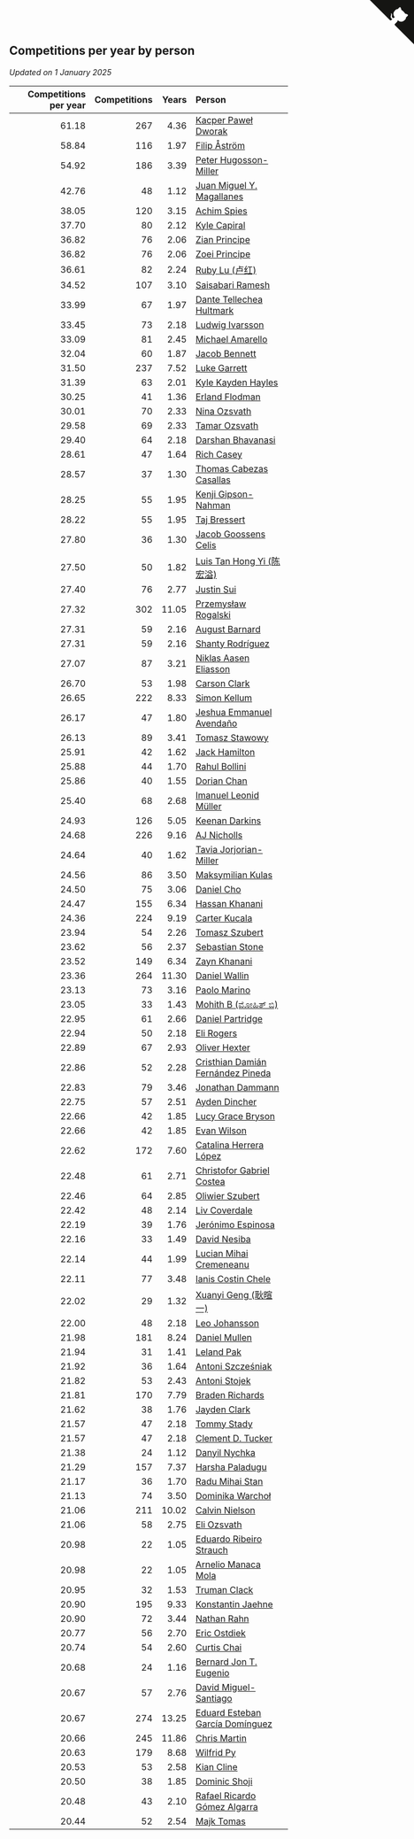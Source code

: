 ## Competitions per year by person

*Updated on  1 January 2025*

| Competitions per year | Competitions | Years | Person |
| ---: | ---: | ---: | :--- |
| 61.18 | 267 | 4.36 | [Kacper Paweł Dworak](https://www.worldcubeassociation.org/persons/2020DWOR01) |
| 58.84 | 116 | 1.97 | [Filip Åström](https://www.worldcubeassociation.org/persons/2023ASTR01) |
| 54.92 | 186 | 3.39 | [Peter Hugosson-Miller](https://www.worldcubeassociation.org/persons/2021HUGO01) |
| 42.76 | 48 | 1.12 | [Juan Miguel Y. Magallanes](https://www.worldcubeassociation.org/persons/2023MAGA09) |
| 38.05 | 120 | 3.15 | [Achim Spies](https://www.worldcubeassociation.org/persons/2021SPIE01) |
| 37.70 | 80 | 2.12 | [Kyle Capiral](https://www.worldcubeassociation.org/persons/2022CAPI02) |
| 36.82 | 76 | 2.06 | [Zian Principe](https://www.worldcubeassociation.org/persons/2022PRIN08) |
| 36.82 | 76 | 2.06 | [Zoei Principe](https://www.worldcubeassociation.org/persons/2022PRIN09) |
| 36.61 | 82 | 2.24 | [Ruby Lu (卢红)](https://www.worldcubeassociation.org/persons/2022LURU01) |
| 34.52 | 107 | 3.10 | [Saisabari Ramesh](https://www.worldcubeassociation.org/persons/2021RAME01) |
| 33.99 | 67 | 1.97 | [Dante Tellechea Hultmark](https://www.worldcubeassociation.org/persons/2023HULT01) |
| 33.45 | 73 | 2.18 | [Ludwig Ivarsson](https://www.worldcubeassociation.org/persons/2022IVAR01) |
| 33.09 | 81 | 2.45 | [Michael Amarello](https://www.worldcubeassociation.org/persons/2022AMAR09) |
| 32.04 | 60 | 1.87 | [Jacob Bennett](https://www.worldcubeassociation.org/persons/2023BENN04) |
| 31.50 | 237 | 7.52 | [Luke Garrett](https://www.worldcubeassociation.org/persons/2017GARR05) |
| 31.39 | 63 | 2.01 | [Kyle Kayden Hayles](https://www.worldcubeassociation.org/persons/2022HAYL02) |
| 30.25 | 41 | 1.36 | [Erland Flodman](https://www.worldcubeassociation.org/persons/2023FLOD01) |
| 30.01 | 70 | 2.33 | [Nina Ozsvath](https://www.worldcubeassociation.org/persons/2022OZSV03) |
| 29.58 | 69 | 2.33 | [Tamar Ozsvath](https://www.worldcubeassociation.org/persons/2022OZSV04) |
| 29.40 | 64 | 2.18 | [Darshan Bhavanasi](https://www.worldcubeassociation.org/persons/2022BHAV01) |
| 28.61 | 47 | 1.64 | [Rich Casey](https://www.worldcubeassociation.org/persons/2023CASE06) |
| 28.57 | 37 | 1.30 | [Thomas Cabezas Casallas](https://www.worldcubeassociation.org/persons/2023CASA08) |
| 28.25 | 55 | 1.95 | [Kenji Gipson-Nahman](https://www.worldcubeassociation.org/persons/2023GIPS01) |
| 28.22 | 55 | 1.95 | [Taj Bressert](https://www.worldcubeassociation.org/persons/2023BRES01) |
| 27.80 | 36 | 1.30 | [Jacob Goossens Celis](https://www.worldcubeassociation.org/persons/2023CELI06) |
| 27.50 | 50 | 1.82 | [Luis Tan Hong Yi (陈宏溢)](https://www.worldcubeassociation.org/persons/2023YILU01) |
| 27.40 | 76 | 2.77 | [Justin Sui](https://www.worldcubeassociation.org/persons/2022SUIJ01) |
| 27.32 | 302 | 11.05 | [Przemysław Rogalski](https://www.worldcubeassociation.org/persons/2013ROGA02) |
| 27.31 | 59 | 2.16 | [August Barnard](https://www.worldcubeassociation.org/persons/2022BARN21) |
| 27.31 | 59 | 2.16 | [Shanty Rodríguez](https://www.worldcubeassociation.org/persons/2022CUBI01) |
| 27.07 | 87 | 3.21 | [Niklas Aasen Eliasson](https://www.worldcubeassociation.org/persons/2021ELIA01) |
| 26.70 | 53 | 1.98 | [Carson Clark](https://www.worldcubeassociation.org/persons/2023CLAR02) |
| 26.65 | 222 | 8.33 | [Simon Kellum](https://www.worldcubeassociation.org/persons/2016KELL12) |
| 26.17 | 47 | 1.80 | [Jeshua Emmanuel Avendaño](https://www.worldcubeassociation.org/persons/2023AVEN01) |
| 26.13 | 89 | 3.41 | [Tomasz Stawowy](https://www.worldcubeassociation.org/persons/2021STAW01) |
| 25.91 | 42 | 1.62 | [Jack Hamilton](https://www.worldcubeassociation.org/persons/2023HAMI08) |
| 25.88 | 44 | 1.70 | [Rahul Bollini](https://www.worldcubeassociation.org/persons/2023BOLL01) |
| 25.86 | 40 | 1.55 | [Dorian Chan](https://www.worldcubeassociation.org/persons/2023DORI01) |
| 25.40 | 68 | 2.68 | [Imanuel Leonid Müller](https://www.worldcubeassociation.org/persons/2022MULL02) |
| 24.93 | 126 | 5.05 | [Keenan Darkins](https://www.worldcubeassociation.org/persons/2019DARK02) |
| 24.68 | 226 | 9.16 | [AJ Nicholls](https://www.worldcubeassociation.org/persons/2015NICH04) |
| 24.64 | 40 | 1.62 | [Tavia Jorjorian-Miller](https://www.worldcubeassociation.org/persons/2023JORJ01) |
| 24.56 | 86 | 3.50 | [Maksymilian Kulas](https://www.worldcubeassociation.org/persons/2021KULA02) |
| 24.50 | 75 | 3.06 | [Daniel Cho](https://www.worldcubeassociation.org/persons/2021CHOD01) |
| 24.47 | 155 | 6.34 | [Hassan Khanani](https://www.worldcubeassociation.org/persons/2018KHAN26) |
| 24.36 | 224 | 9.19 | [Carter Kucala](https://www.worldcubeassociation.org/persons/2015KUCA01) |
| 23.94 | 54 | 2.26 | [Tomasz Szubert](https://www.worldcubeassociation.org/persons/2022SZUB02) |
| 23.62 | 56 | 2.37 | [Sebastian Stone](https://www.worldcubeassociation.org/persons/2022STON09) |
| 23.52 | 149 | 6.34 | [Zayn Khanani](https://www.worldcubeassociation.org/persons/2018KHAN28) |
| 23.36 | 264 | 11.30 | [Daniel Wallin](https://www.worldcubeassociation.org/persons/2013WALL03) |
| 23.13 | 73 | 3.16 | [Paolo Marino](https://www.worldcubeassociation.org/persons/2021MARI04) |
| 23.05 | 33 | 1.43 | [Mohith B (ಮೋಹಿತ್ ಬಿ)](https://www.worldcubeassociation.org/persons/2023BMOH01) |
| 22.95 | 61 | 2.66 | [Daniel Partridge](https://www.worldcubeassociation.org/persons/2022PART02) |
| 22.94 | 50 | 2.18 | [Eli Rogers](https://www.worldcubeassociation.org/persons/2022ROGE05) |
| 22.89 | 67 | 2.93 | [Oliver Hexter](https://www.worldcubeassociation.org/persons/2022HEXT01) |
| 22.86 | 52 | 2.28 | [Cristhian Damián Fernández Pineda](https://www.worldcubeassociation.org/persons/2022PINE05) |
| 22.83 | 79 | 3.46 | [Jonathan Dammann](https://www.worldcubeassociation.org/persons/2021DAMM01) |
| 22.75 | 57 | 2.51 | [Ayden Dincher](https://www.worldcubeassociation.org/persons/2022DINC01) |
| 22.66 | 42 | 1.85 | [Lucy Grace Bryson](https://www.worldcubeassociation.org/persons/2023BRYS01) |
| 22.66 | 42 | 1.85 | [Evan Wilson](https://www.worldcubeassociation.org/persons/2023WILS11) |
| 22.62 | 172 | 7.60 | [Catalina Herrera López](https://www.worldcubeassociation.org/persons/2017LOPE31) |
| 22.48 | 61 | 2.71 | [Christofor Gabriel Costea](https://www.worldcubeassociation.org/persons/2022COST03) |
| 22.46 | 64 | 2.85 | [Oliwier Szubert](https://www.worldcubeassociation.org/persons/2022SZUB01) |
| 22.42 | 48 | 2.14 | [Liv Coverdale](https://www.worldcubeassociation.org/persons/2022COVE02) |
| 22.19 | 39 | 1.76 | [Jerónimo Espinosa](https://www.worldcubeassociation.org/persons/2023ESPI07) |
| 22.16 | 33 | 1.49 | [David Nesiba](https://www.worldcubeassociation.org/persons/2023NESI01) |
| 22.14 | 44 | 1.99 | [Lucian Mihai Cremeneanu](https://www.worldcubeassociation.org/persons/2023CREM01) |
| 22.11 | 77 | 3.48 | [Ianis Costin Chele](https://www.worldcubeassociation.org/persons/2021CHEL01) |
| 22.02 | 29 | 1.32 | [Xuanyi Geng (耿暄一)](https://www.worldcubeassociation.org/persons/2023GENG02) |
| 22.00 | 48 | 2.18 | [Leo Johansson](https://www.worldcubeassociation.org/persons/2022JOHA08) |
| 21.98 | 181 | 8.24 | [Daniel Mullen](https://www.worldcubeassociation.org/persons/2016MULL04) |
| 21.94 | 31 | 1.41 | [Leland Pak](https://www.worldcubeassociation.org/persons/2023PAKL02) |
| 21.92 | 36 | 1.64 | [Antoni Szcześniak](https://www.worldcubeassociation.org/persons/2023SZCZ04) |
| 21.82 | 53 | 2.43 | [Antoni Stojek](https://www.worldcubeassociation.org/persons/2022STOJ03) |
| 21.81 | 170 | 7.79 | [Braden Richards](https://www.worldcubeassociation.org/persons/2017RICH02) |
| 21.62 | 38 | 1.76 | [Jayden Clark](https://www.worldcubeassociation.org/persons/2023CLAR13) |
| 21.57 | 47 | 2.18 | [Tommy Stady](https://www.worldcubeassociation.org/persons/2022STAD01) |
| 21.57 | 47 | 2.18 | [Clement D. Tucker](https://www.worldcubeassociation.org/persons/2022TUCK09) |
| 21.38 | 24 | 1.12 | [Danyil Nychka](https://www.worldcubeassociation.org/persons/2023NYCH01) |
| 21.29 | 157 | 7.37 | [Harsha Paladugu](https://www.worldcubeassociation.org/persons/2017PALA08) |
| 21.17 | 36 | 1.70 | [Radu Mihai Stan](https://www.worldcubeassociation.org/persons/2023STAN09) |
| 21.13 | 74 | 3.50 | [Dominika Warchoł](https://www.worldcubeassociation.org/persons/2021WARC01) |
| 21.06 | 211 | 10.02 | [Calvin Nielson](https://www.worldcubeassociation.org/persons/2014NIEL03) |
| 21.06 | 58 | 2.75 | [Eli Ozsvath](https://www.worldcubeassociation.org/persons/2022OZSV01) |
| 20.98 | 22 | 1.05 | [Eduardo Ribeiro Strauch](https://www.worldcubeassociation.org/persons/2023STRA33) |
| 20.98 | 22 | 1.05 | [Arnelio Manaca Mola](https://www.worldcubeassociation.org/persons/2023MOLA06) |
| 20.95 | 32 | 1.53 | [Truman Clack](https://www.worldcubeassociation.org/persons/2023CLAC02) |
| 20.90 | 195 | 9.33 | [Konstantin Jaehne](https://www.worldcubeassociation.org/persons/2015JAEH01) |
| 20.90 | 72 | 3.44 | [Nathan Rahn](https://www.worldcubeassociation.org/persons/2021RAHN01) |
| 20.77 | 56 | 2.70 | [Eric Ostdiek](https://www.worldcubeassociation.org/persons/2022OSTD01) |
| 20.74 | 54 | 2.60 | [Curtis Chai](https://www.worldcubeassociation.org/persons/2022CHAI02) |
| 20.68 | 24 | 1.16 | [Bernard Jon T. Eugenio](https://www.worldcubeassociation.org/persons/2023EUGE02) |
| 20.67 | 57 | 2.76 | [David Miguel-Santiago](https://www.worldcubeassociation.org/persons/2022MIGU02) |
| 20.67 | 274 | 13.25 | [Eduard Esteban García Domínguez](https://www.worldcubeassociation.org/persons/2011EDUA01) |
| 20.66 | 245 | 11.86 | [Chris Martin](https://www.worldcubeassociation.org/persons/2013MART03) |
| 20.63 | 179 | 8.68 | [Wilfrid Py](https://www.worldcubeassociation.org/persons/2016PYWI01) |
| 20.53 | 53 | 2.58 | [Kian Cline](https://www.worldcubeassociation.org/persons/2022CLIN01) |
| 20.50 | 38 | 1.85 | [Dominic Shoji](https://www.worldcubeassociation.org/persons/2023SHOJ01) |
| 20.48 | 43 | 2.10 | [Rafael Ricardo Gómez Algarra](https://www.worldcubeassociation.org/persons/2022ALGA01) |
| 20.44 | 52 | 2.54 | [Majk Tomas](https://www.worldcubeassociation.org/persons/2022TOMA05) |


<a href="https://github.com/jonatanklosko/wca_statistics" class="github-corner" aria-label="View source on Github"><svg width="80" height="80" viewBox="0 0 250 250" style="fill:#151513; color:#fff; position: absolute; top: 0; border: 0; right: 0;" aria-hidden="true"><path d="M0,0 L115,115 L130,115 L142,142 L250,250 L250,0 Z"></path><path d="M128.3,109.0 C113.8,99.7 119.0,89.6 119.0,89.6 C122.0,82.7 120.5,78.6 120.5,78.6 C119.2,72.0 123.4,76.3 123.4,76.3 C127.3,80.9 125.5,87.3 125.5,87.3 C122.9,97.6 130.6,101.9 134.4,103.2" fill="currentColor" style="transform-origin: 130px 106px;" class="octo-arm"></path><path d="M115.0,115.0 C114.9,115.1 118.7,116.5 119.8,115.4 L133.7,101.6 C136.9,99.2 139.9,98.4 142.2,98.6 C133.8,88.0 127.5,74.4 143.8,58.0 C148.5,53.4 154.0,51.2 159.7,51.0 C160.3,49.4 163.2,43.6 171.4,40.1 C171.4,40.1 176.1,42.5 178.8,56.2 C183.1,58.6 187.2,61.8 190.9,65.4 C194.5,69.0 197.7,73.2 200.1,77.6 C213.8,80.2 216.3,84.9 216.3,84.9 C212.7,93.1 206.9,96.0 205.4,96.6 C205.1,102.4 203.0,107.8 198.3,112.5 C181.9,128.9 168.3,122.5 157.7,114.1 C157.9,116.9 156.7,120.9 152.7,124.9 L141.0,136.5 C139.8,137.7 141.6,141.9 141.8,141.8 Z" fill="currentColor" class="octo-body"></path></svg></a><style>.github-corner:hover .octo-arm{animation:octocat-wave 560ms ease-in-out}@keyframes octocat-wave{0%,100%{transform:rotate(0)}20%,60%{transform:rotate(-25deg)}40%,80%{transform:rotate(10deg)}}@media (max-width:500px){.github-corner:hover .octo-arm{animation:none}.github-corner .octo-arm{animation:octocat-wave 560ms ease-in-out}}</style>
